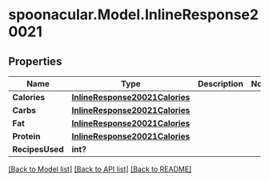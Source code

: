 # spoonacular.Model.InlineResponse20021
## Properties

Name | Type | Description | Notes
------------ | ------------- | ------------- | -------------
**Calories** | [**InlineResponse20021Calories**](InlineResponse20021Calories.md) |  | 
**Carbs** | [**InlineResponse20021Calories**](InlineResponse20021Calories.md) |  | 
**Fat** | [**InlineResponse20021Calories**](InlineResponse20021Calories.md) |  | 
**Protein** | [**InlineResponse20021Calories**](InlineResponse20021Calories.md) |  | 
**RecipesUsed** | **int?** |  | 

[[Back to Model list]](../README.md#documentation-for-models) [[Back to API list]](../README.md#documentation-for-api-endpoints) [[Back to README]](../README.md)

